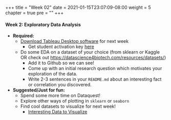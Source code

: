 +++
title = "Week 02"
date = 2021-01-15T23:07:09-08:00
weight = 5
chapter = true
pre = "<b></b>"
+++

#### Week 2: Exploratory Data Analysis
- **Required:** 
  - [Download Tableau Desktop software](https://access.tufts.edu/tableau) for next week
    - Get student activation key [here](https://www.tableau.com/academic/students)
  - Do some EDA on a dataset of your choice (from sklearn or Kaggle OR check out https://datascience4biotech.com/resources/datasets/)
    - Add it to Github so we can see!
    - Come up with an initial research question which motivates your exploration of the data.
    - Write 2-3 sentences in your `README.md` about an interesting fact or correlation you discovered.
- **Suggested/Just for fun:** 
  - Spend some more time on Dataquest!
  - Explore other ways of plotting in `sklearn` or `seaborn`
  - Find cool datasets to visualize for next week!
    - [Interesting Data to Visualize](https://www.kaggle.com/alexisbcook/data-for-datavis)